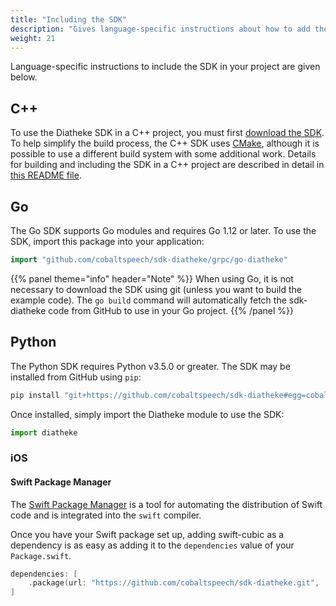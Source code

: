 ```yaml
---
title: "Including the SDK"
description: "Gives language-specific instructions about how to add the SDK to your project."
weight: 21
---
```


Language-specific instructions to include the SDK in your project
are given below.

<!--more-->

## C++

To use the Diatheke SDK in a C++ project, you must first 
[download the SDK](../../getting-started#installing-the-diatheke-sdk).
To help simplify the build process, the C++ SDK uses
[CMake](http://www.cmake.org), although it is possible to use a different
build system with some additional work. Details for building and including
the SDK in a C++ project are described in detail in
[this README file](https://github.com/cobaltspeech/sdk-diatheke/blob/master/grpc/cpp-diatheke/README.md).


## Go
The Go SDK supports Go modules and requires Go 1.12 or later. To use the
SDK, import this package into your application:

``` go
import "github.com/cobaltspeech/sdk-diatheke/grpc/go-diatheke"
```

{{% panel theme="info" header="Note" %}}
When using Go, it is not necessary to download the SDK using git
(unless you want to build the example code).
The `go build` command will automatically fetch the sdk-diatheke code
from GitHub to use in your Go project.
{{% /panel %}}


## Python
The Python SDK requires Python v3.5.0 or greater. The SDK may be installed
from GitHub using `pip`:

```bash
pip install "git+https://github.com/cobaltspeech/sdk-diatheke#egg=cobalt-diatheke&subdirectory=grpc/py-diatheke"
```

Once installed, simply import the Diatheke module to use the SDK:

```python
import diatheke
```

### iOS

#### Swift Package Manager

The [Swift Package Manager](https://swift.org/package-manager/) is a tool for automating the distribution of Swift code and is integrated into the `swift` compiler.

Once you have your Swift package set up, adding swift-cubic as a dependency is as easy as adding it to the `dependencies` value of your `Package.swift`.

```swift
dependencies: [
    .package(url: "https://github.com/cobaltspeech/sdk-diatheke.git", .upToNextMajor(from: "1.0"))
]
```
